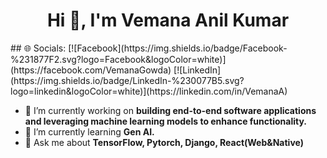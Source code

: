 <h1 align="center">Hi 👋, I'm Vemana Anil Kumar</h1>
## 🌐 Socials:
[![Facebook](https://img.shields.io/badge/Facebook-%231877F2.svg?logo=Facebook&logoColor=white)](https://facebook.com/VemanaGowda)
[![LinkedIn](https://img.shields.io/badge/LinkedIn-%230077B5.svg?logo=linkedin&logoColor=white)](https://linkedin.com/in/VemanaA)


- 🔭 I’m currently working on **building end-to-end software applications and leveraging machine learning models to enhance functionality.**
- 🌱 I’m currently learning **Gen AI.**
- 💬 Ask me about **TensorFlow, Pytorch, Django, React(Web&Native)**


  
<!--
**Vemana2330/Vemana2330** is a ✨ _special_ ✨ repository because its `README.md` (this file) appears on your GitHub profile.

Here are some ideas to get you started:

- 🔭 I’m currently working on ...
- 🌱 I’m currently learning ...
- 👯 I’m looking to collaborate on ...
- 🤔 I’m looking for help with ...
- 💬 Ask me about ...
- 📫 How to reach me: ...
- 😄 Pronouns: ...
- ⚡ Fun fact: ...
-->
